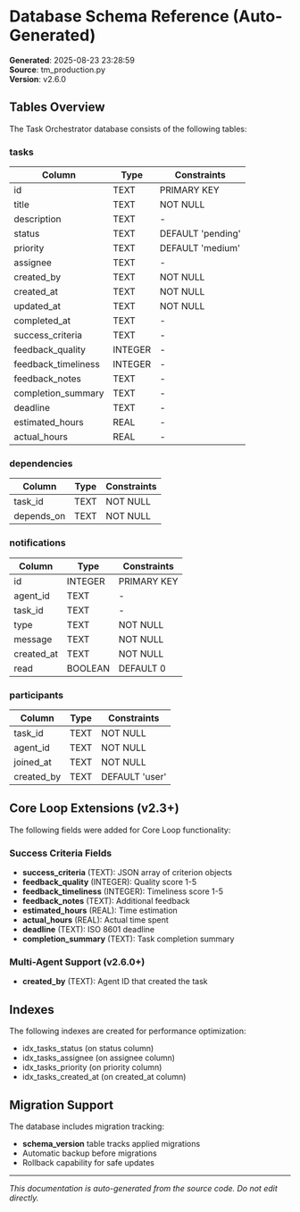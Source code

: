 # Database Schema Reference (Auto-Generated)

**Generated**: 2025-08-23 23:28:59  
**Source**: tm_production.py  
**Version**: v2.6.0

## Tables Overview

The Task Orchestrator database consists of the following tables:

### tasks

| Column | Type | Constraints |
|--------|------|-------------|
| id | TEXT | PRIMARY KEY |
| title | TEXT | NOT NULL |
| description | TEXT | - |
| status | TEXT | DEFAULT 'pending' |
| priority | TEXT | DEFAULT 'medium' |
| assignee | TEXT | - |
| created_by | TEXT | NOT NULL |
| created_at | TEXT | NOT NULL |
| updated_at | TEXT | NOT NULL |
| completed_at | TEXT | - |
| success_criteria | TEXT | - |
| feedback_quality | INTEGER | - |
| feedback_timeliness | INTEGER | - |
| feedback_notes | TEXT | - |
| completion_summary | TEXT | - |
| deadline | TEXT | - |
| estimated_hours | REAL | - |
| actual_hours | REAL | - |

### dependencies

| Column | Type | Constraints |
|--------|------|-------------|
| task_id | TEXT | NOT NULL |
| depends_on | TEXT | NOT NULL |

### notifications

| Column | Type | Constraints |
|--------|------|-------------|
| id | INTEGER | PRIMARY KEY |
| agent_id | TEXT | - |
| task_id | TEXT | - |
| type | TEXT | NOT NULL |
| message | TEXT | NOT NULL |
| created_at | TEXT | NOT NULL |
| read | BOOLEAN | DEFAULT 0 |

### participants

| Column | Type | Constraints |
|--------|------|-------------|
| task_id | TEXT | NOT NULL |
| agent_id | TEXT | NOT NULL |
| joined_at | TEXT | NOT NULL |
| created_by | TEXT | DEFAULT 'user' |

## Core Loop Extensions (v2.3+)

The following fields were added for Core Loop functionality:

### Success Criteria Fields
- **success_criteria** (TEXT): JSON array of criterion objects
- **feedback_quality** (INTEGER): Quality score 1-5
- **feedback_timeliness** (INTEGER): Timeliness score 1-5
- **feedback_notes** (TEXT): Additional feedback
- **estimated_hours** (REAL): Time estimation
- **actual_hours** (REAL): Actual time spent
- **deadline** (TEXT): ISO 8601 deadline
- **completion_summary** (TEXT): Task completion summary

### Multi-Agent Support (v2.6.0+)
- **created_by** (TEXT): Agent ID that created the task

## Indexes

The following indexes are created for performance optimization:
- idx_tasks_status (on status column)
- idx_tasks_assignee (on assignee column)
- idx_tasks_priority (on priority column)
- idx_tasks_created_at (on created_at column)

## Migration Support

The database includes migration tracking:
- **schema_version** table tracks applied migrations
- Automatic backup before migrations
- Rollback capability for safe updates

---
*This documentation is auto-generated from the source code. Do not edit directly.*

